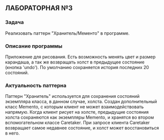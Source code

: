 ## ЛАБОРАТОРНАЯ №3
### Задача
Реализовать паттерн "Хранитель/Мементо" в программе.
### Описание программы
Приложение для рисования. Есть возможность менять цвет и размер карандаша, а так же возвращать холст в предыдущее состояние (кнопка 'undo'). По умолчанию сохраняется история последних 20 состояний.
### Актуальность паттерна
Паттерн "Хранитель" используется для сохранения состояний экземпляра класса, в данном случае, холста. Создан дополнительный класс Memento, с которым клиент не может взаимодействовать напрямую. Когда клиент рисует на холсте, предыдущие состояния холста сохраняются как экземпляры Memento, и хранятся во втором вспомогательном классе Caretaker. При запросе клиента Caretaker возвращает самое недавнее состояние, и холст может восстановиться в него.